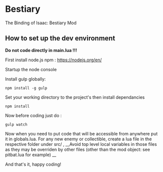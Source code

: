 # Bestiary
The Binding of Isaac: Bestiary Mod


## How to set up the dev environment 

__Do not code directly in main.lua !!!__

First install node.js npm : https://nodejs.org/en/

Startup the node console

Install gulp globally:

```
npm install -g gulp
```

Set your working directory to the project's then install dependancies

```
npm install
```

Now before coding just do :

```
gulp watch
```

Now when you need to put code that will be accessible from anywhere put it in globals.lua. 
For any new enemy or collectible, create a lua file in the respective folder under src/ , __Avoid top level local variables in those files as they may be overriden by other files (other than the mod object: see pitbat.lua for example) __ 

And that's it, happy coding!


